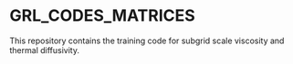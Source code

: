 # GRL_CODES_MATRICES
This repository contains the training code for subgrid scale viscosity and thermal diffusivity.
